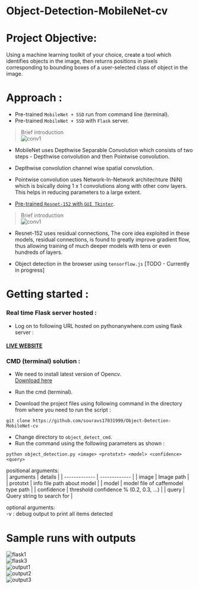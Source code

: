 # Object-Detection-MobileNet-cv

# Project Objective: 
Using a machine learning toolkit of your choice, create a tool which identifies objects in the image, then returns positions in pixels corresponding to bounding boxes of a user-selected class of object in the image.    

# Approach :   
* Pre-trained ```MobileNet + SSD``` run from command line (terminal).
* Pre-trained ```MobileNet + SSD``` with ```Flask``` server.     

> Brief introduction       
![conv1](/img/conv1.png)      
* MobileNet uses Depthwise Separable Convolution which consists of two steps - Depthwise convolution and then Pointwise convolution.   
* Depthwise convolution channel wise spatial convolution.   
* Pointwise convolution uses Network-In-Network architechture (NiN) which is bsically doing 1 x 1 convolutions along with other conv layers. This helps in reducing parameters to a large extent.     

* [Pre-trained ```Resnet-152``` with ```GUI Tkinter```](https://github.com/souravs17031999/Retinal_blindness_detection_Pytorch).     

> Brief introduction            
![conv1](/img/conv2.gif)         
* Resnet-152 uses residual connections, The core idea exploited in these models, residual connections, is found to greatly improve gradient flow, thus allowing training of much deeper models with tens or even hundreds of layers.       

* Object detection in the browser using ```tensorflow.js``` [TODO - Currently in progress]  


# Getting started :     
### Real time Flask server hosted :      
* Log on to following URL hosted on pythonanywhere.com using flask server :    
#### [LIVE WEBSITE](https://souravsdlboy.pythonanywhere.com/)    
### CMD (terminal) solution :    
* We need to install latest version of Opencv.     
[Download here](https://pypi.org/project/opencv-python/)   
* Run the cmd (terminal).    

* Download the project files using following command in the directory from where you need to run the script :   
```
git clone https://github.com/souravs17031999/Object-Detection-MobileNet-cv
```     
* Change directory to ```object_detect_cmd```.    
* Run the command using the following parameters as shown : 
```
python object_detection.py <image> <prototxt> <model> <confidence> <query>
``` 
 
positional arguments:   
| arguments  | details |
| ------------- | ------------- |
| image | Image path |  
| prototxt | info file path about model |
| model | model file of caffemodel type path |
| confidence | threshold confidence % (0.2, 0.3, ...)  |
| query | Query string to search for |     

optional arguments:         
  -v  :  debug output to print all items detected    
  
# Sample runs with outputs
![flask1](/img/flask1.JPG)   
![flask3](/img/flask3.JPG)    
![output1](/img/output/output1.JPG)    
![output2](/img/output/output2.JPG)   
![output3](/img/output/output3.JPG)   
